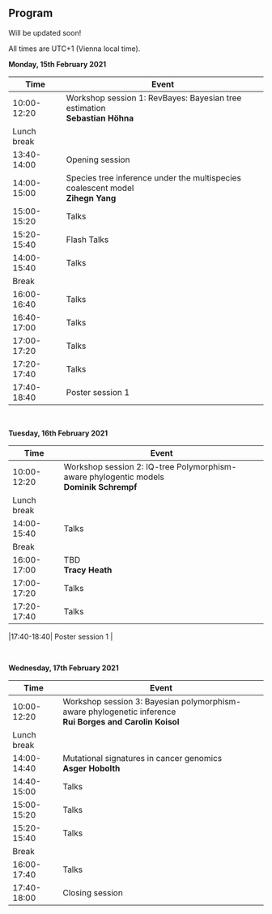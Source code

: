 ## Program

Will be updated soon!

All times are UTC+1 (Vienna local time).

**Monday, 15th February 2021**

| Time | Event | 
|---|---|
|10:00-12:20| Workshop session 1: RevBayes: Bayesian tree estimation<br/>**Sebastian Höhna** |
| Lunch break | | 
|13:40-14:00| Opening session |
|14:00-15:00| Species tree inference under the multispecies coalescent model<br/>**Zihegn Yang**   |
|15:00-15:20| Talks |
|15:20-15:40| Flash Talks |
|14:00-15:40| Talks |
| Break | | 
|16:00-16:40| Talks |
|16:40-17:00| Talks |
|17:00-17:20| Talks |
|17:20-17:40| Talks |
|17:40-18:40| Poster session 1 |

<br>

**Tuesday, 16th February 2021**

| Time| Event |
|---|---|
|10:00-12:20| Workshop session 2: IQ-tree Polymorphism-aware phylogentic models <br/> **Dominik Schrempf**  |
| Lunch break | |
|14:00-15:40| Talks |
| Break | |
|16:00-17:00| TBD <br/> **Tracy Heath**  |
|17:00-17:20| Talks |
|17:20-17:40| Talks |

|17:40-18:40| Poster session 1 |

<br>

**Wednesday, 17th February 2021**

| Time| Event |
|---|---|
|10:00-12:20| Workshop session 3: Bayesian polymorphism-aware phylogenetic inference  <br/>**Rui Borges and Carolin Koisol** |
| Lunch break | |
|14:00-14:40| Mutational signatures in cancer genomics<br/>**Asger Hobolth** |
|14:40-15:00| Talks |
|15:00-15:20| Talks |
|15:20-15:40| Talks |
| Break | |
|16:00-17:40| Talks |
|17:40-18:00| Closing session |
